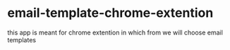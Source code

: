 # email-template-chrome-extention
this app is meant for chrome extention in which from we will choose email templates 

